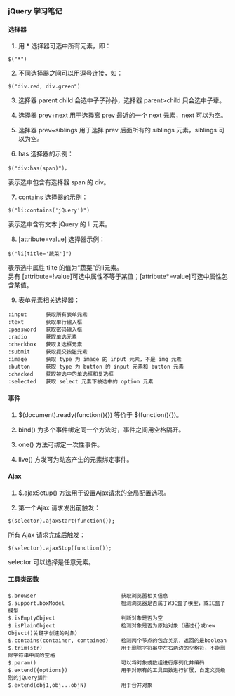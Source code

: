 ### jQuery 学习笔记
#### 选择器
1. 用 * 选择器可选中所有元素，即：

```
$("*")
```

2. 不同选择器之间可以用逗号连接，如：
```
$("div.red, div.green")
```

3. 选择器 parent child 会选中子子孙孙，选择器 parent>child 只会选中子辈。

4. 选择器 prev+next 用于选择离 prev 最近的一个 next 元素，next 可以为空。

5. 选择器 prev~siblings 用于选择 prev 后面所有的 siblings 元素，siblings 可以为空。

6. has 选择器的示例：
```
$("div:has(span)")，
```
表示选中包含有选择器 span 的 div。

7. contains 选择器的示例：
```
$("li:contains('jQuery')")
```
表示选中含有文本 jQuery 的 li 元素。

8. [attribute=value] 选择器示例：
```
$("li[title='蔬菜']")
```
表示选中属性 tilte 的值为“蔬菜”的li元素。  
另有 [attribute=!value]可选中属性不等于某值；[attribute*=value]可选中属性包含某值。

9. 表单元素相关选择器：
```
:input      获取所有表单元素
:text       获取单行输入框
:password   获取密码输入框
:radio      获取单选元素
:checkbox   获取复选框元素
:submit     获取提交按钮元素
:image      获取 type 为 image 的 input 元素，不是 img 元素
:button     获取 type 为 button 的 input 元素和 button 元素
:checked    获取被选中的单选框和复选框
:selected   获取 select 元素下被选中的 option 元素
```
#### 事件
1. $(document).ready(function(){}) 等价于 $(function(){})。

2. bind() 为多个事件绑定同一个方法时，事件之间用空格隔开。

3. one() 方法可绑定一次性事件。

4. live() 方发可为动态产生的元素绑定事件。

#### Ajax

1. $.ajaxSetup() 方法用于设置Ajax请求的全局配置选项。

2. 第一个Ajax 请求发出前触发：
```
$(selector).ajaxStart(function());
```
所有 Ajax 请求完成后触发：
```
$(selector).ajaxStop(function());
```
selector 可以选择是任意元素。

#### 工具类函数

```
$.browser                           获取浏览器相关信息
$.support.boxModel                  检测浏览器是否属于W3C盒子模型，或IE盒子模型
$.isEmptyObject                     判断对象是否为空
$.isPlainObject                     检测对象是否为原始对象（通过{}或new Object()关键字创建的对象）
$.contains(container, contained)    检测两个节点的包含关系，返回的是boolean
$.trim(str)                         用于删除字符串中左右两边的空格符，不能删除字符串中间的空格
$.param()                           可以将对象或数组进行序列化并编码
$.extend({options})                 用于对原有的工具函数进行扩展，自定义类级别的jQuery插件
$.extend(obj1,obj...objN)           用于合并对象
```
